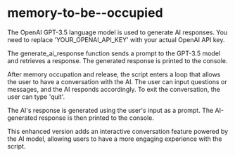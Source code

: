 # memory-to-be--occupied

The OpenAI GPT-3.5 language model is used to generate AI responses. You need to replace 'YOUR_OPENAI_API_KEY' with your actual OpenAI API key.

The generate_ai_response function sends a prompt to the GPT-3.5 model and retrieves a response. The generated response is printed to the console.

After memory occupation and release, the script enters a loop that allows the user to have a conversation with the AI. The user can input questions or messages, and the AI responds accordingly. To exit the conversation, the user can type 'quit'.

The AI's response is generated using the user's input as a prompt. The AI-generated response is then printed to the console.

This enhanced version adds an interactive conversation feature powered by the AI model, allowing users to have a more engaging experience with the script.
